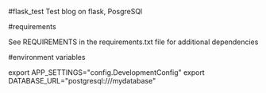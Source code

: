 #flask_test
Test blog on flask, PosgreSQl

#requirements

See REQUIREMENTS in the requirements.txt file for additional dependencies

#environment variables

export APP_SETTINGS="config.DevelopmentConfig"
export DATABASE_URL="postgresql:///mydatabase"
